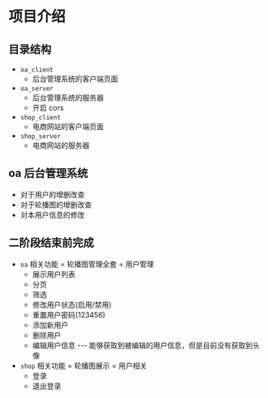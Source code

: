 # 项目介绍

## 目录结构
  - `oa_client`
    + 后台管理系统的客户端页面
  - `oa_server`
    + 后台管理系统的服务器
    + 开启 cors
  - `shop_client`
    + 电商网站的客户端页面
  - `shop_server`
    + 电商网站的服务器

## oa 后台管理系统
  - 对于用户的增删改查
  - 对于轮播图的增删改查
  - 对本用户信息的修改

## 二阶段结束前完成
  - `oa` 相关功能
    = 轮播图管理全套
    = 用户管理
      + 展示用户列表
      + 分页
      + 筛选
      + 修改用户状态(启用/禁用)
      + 重置用户密码(123456)
      + 添加新用户
      + 删除用户
      + 编辑用户信息 --- 能够获取到被编辑的用户信息，但是目前没有获取到头像
  - `shop` 相关功能
    = 轮播图展示
    = 用户相关
      + 登录
      + 退出登录


     

